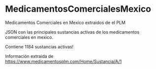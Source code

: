 # MedicamentosComercialesMexico
Medicamentos Comerciales en Mexico extraidos de el PLM

JSON con las principales sustancias activas de los medicamentos comerciales en mexico.

Contiene 1184 sustancias activas!

Información extraida de https://www.medicamentosplm.com/Home/Sustancia/A/1
